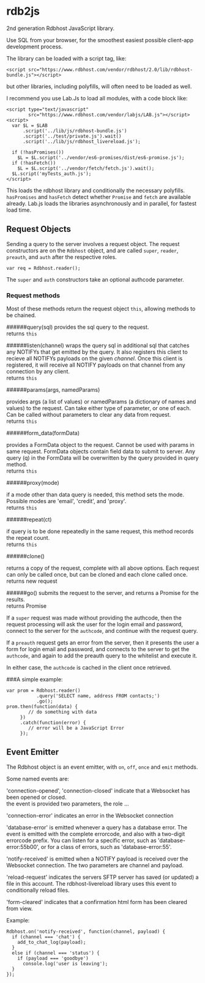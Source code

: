 # rdb2js

2nd generation Rdbhost JavaScript library.   

Use SQL from your browser, for the smoothest easiest possible client-app development process.


The library can be loaded with a script tag, like:

    <script src="https://www.rdbhost.com/vendor/rdbhost/2.0/lib/rdbhost-bundle.js"></script>

but other libraries, including polyfills, will often need to be loaded as well. 

I recommend you use Lab.Js to load all modules, with a code block like:

    <script type="text/javascript" 
            src="https://www.rdbhost.com/vendor/labjs/LAB.js"></script>
    <script>
      var $L = $LAB
          .script('../lib/js/rdbhost-bundle.js')
          .script('../test/private.js').wait()
          .script('../lib/js/rdbhost_livereload.js');

      if (!hasPromises())
        $L = $L.script('../vendor/es6-promises/dist/es6-promise.js');
      if (!hasFetch())
        $L = $L.script('../vendor/fetch/fetch.js').wait();
      $L.script('myTests_auth.js');
    </script>


This loads the rdbhost library and conditionally the necessary polyfills.  `hasPromises` and `hasFetch` 
detect whether `Promise` and `fetch` are available already.  Lab.js loads the libraries asynchronously
and in parallel, for fastest load time.


## Request Objects ##

Sending a query to the server involves a request object.  The request constructors are on the `Rdbhost` 
object, and are called `super`, `reader`, `preauth`, and `auth` after the respective roles.

    var req = Rdbhost.reader();
    
The `super` and `auth` constructors take an optional authcode parameter.


### Request methods #

Most of these methods return the request object `this`, allowing methods to be chained.  

######query(sql)
  provides the sql query to the request.  
  returns `this`

######listen(channel)
   wraps the query sql in additional sql that catches any NOTIFYs that get emitted 
   by the query.  It also registers this client to recieve all NOTIFYs payloads on the given _channel_. 
   Once this client is registered, it will receive all NOTIFY payloads on that channel from any connection by
   any client.  
  returns `this`

######params(args, namedParams)

  provides args (a list of values) or namedParams (a dictionary of names and
  values) to the request.  Can take either type of parameter, or one of each.  Can be called without 
  parameters to clear any data from request.  
  returns `this`

######form_data(formData)

  provides a FormData object to the request.  Cannot be used with params in same
  request.  FormData objects contain field data to submit to server.  Any query (q) in the FormData
  will be overwritten by the query provided in query method.   
  returns `this`

######proxy(mode)

  if a mode other than data query is needed, this method sets the mode.  Possible modes
  are 'email', 'credit', and 'proxy'.   
  returns `this`

######repeat(ct)

  if query is to be done repeatedly in the same request, this method records the repeat count.   
  returns `this`

######clone()

  returns a copy of the request, complete with all above options.  Each request can only
  be called once, but can be cloned and each clone called once.   
  returns new request

######go()
  submits the request to the server, and returns a Promise for the results.   
  returns Promise

If a `super` request was made without providing the authcode, then the request processing will 
ask the user for the login email and password, connect to the server for the `authcode`,
and continue with the request query.

If a `preauth` request gets an error from the server, then it presents the user a form for
login email and password, and connects to the server to get the `authcode`, and again to add the 
preauth query to the whitelist and execute it.

In either case, the `authcode` is cached in the client once retrieved.


###A simple example:

    var prom = Rdbhost.reader()
               .query('SELECT name, address FROM contacts;')
               .go();
    prom.then(function(data) {
            // do something with data
         })
         .catch(function(error) {
            // error will be a JavaScript Error
         });
    
    
    
## Event Emitter ##

The Rdbhost object is an event emitter, with `on`, `off`, `once` and `emit` methods.

Some named events are:

  'connection-opened', 'connection-closed' indicate that a Websocket has been opened or closed.  
                   the event is provided two parameters, the role ...
  
  'connection-error' indicates an error in the Websocket connection
  
  'database-error' is emitted whenever a query has a database error.  The event is emitted
                   with the complete errorcode, and also with a two-digit errorcode prefix.
                   You can listen for a specific error, such as 'database-error:55b00', or
                   for a class of errors, such as 'database-error:55'.
                   
  'notify-received' is emitted when a NOTIFY payload is received over the Websocket connection.
                   The two parameters are channel and payload.
                   
  'reload-request' indicates the servers SFTP server has saved (or updated) a file in
                   this account.  The rdbhost-livereload library uses this event to
                   conditionally reload files.
                   
  'form-cleared' indicates that a confirmation html form has been cleared from view.
  
  
Example:

    Rdbhost.on('notify-received', function(channel, payload) {
      if (channel === 'chat') {
        add_to_chat_log(payload);
      }
      else if (channel === 'status') {
        if (payload === 'goodbye')
          console.log('user is leaving');
      }
    });
  
